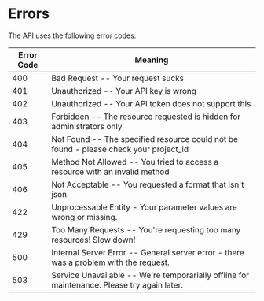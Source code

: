 # Errors

The API uses the following error codes:


Error Code | Meaning
---------- | -------
400 | Bad Request -- Your request sucks
401 | Unauthorized -- Your API key is wrong
402 | Unauthorized -- Your API token does not support this
403 | Forbidden -- The resource requested is hidden for administrators only
404 | Not Found -- The specified resource could not be found - please check your project_id
405 | Method Not Allowed -- You tried to access a resource with an invalid method
406 | Not Acceptable -- You requested a format that isn't json
422 | Unprocessable Entity - Your parameter values are wrong or missing.
429 | Too Many Requests -- You're requesting too many resources! Slow down!
500 | Internal Server Error -- General server error - there was a problem with the request.
503 | Service Unavailable -- We're temporarially offline for maintenance. Please try again later.
